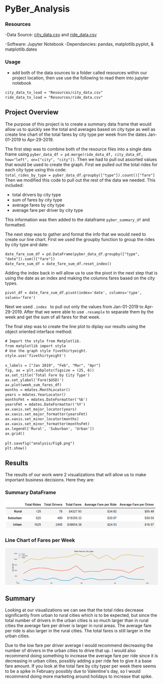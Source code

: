 # PyBer_Analysis

### Resources
  -Data Source: [city_data.csv](https://github.com/ccastanette/PyBer_Analysis/blob/main/Resources/city_data.csv) and [ride_data.csv](https://github.com/ccastanette/PyBer_Analysis/blob/main/Resources/ride_data.csv)
  
  -Software: Jupyter Notebook
  -Dependancies: pandas, matplotlib.pyplot, & matplotlib.dates

### Usage
  - add both of the data sources to a folder called resources within our project location, then use use the following to read them into jupyter notebook
  ```
  city_data_to_load = "Resources/city_data.csv"
  ride_data_to_load = "Resources/ride_data.csv"
  ```
## Project Overview

The purpose of this project is to create a summary data frame that would allow us to quickly see the total and averages based on city type as well as create line chart of the total fares by city type per week from the dates Jan-01-2019 to Apr-29-2019.

The first step was to combine both of the resource files into a single data frame using `pyber_data_df = pd.merge(ride_data_df, city_data_df, how="left", on=["city", "city"])`. Then we had to pull out assorted values that would be used to create the graph. First we pulled out the total rides for each city type using this code:  
`total_rides_by_type = pyber_data_df.groupby(["type"]).count()["fare"]` 
Then we modified this code to pull out the rest of the data we needed. This included:
  - total drivers by city type 
  - sum of fares by city type
  - average fares by city type
  - average fare per driver by city type
  
  This information was then added to the dataframe `pyber_summary_df` and formatted.

The next step was to gather and format the info that we would need to create our line chart. First we used the groupby function to group the rides by city type and date:
```
date_fare_sum_df = pd.DataFrame(pyber_data_df.groupby(["type", "date"]).sum()["fare"])
date_fare_sum_df = date_fare_sum_df.reset_index()
```
Adding the index back in will allow us to use the pivot in the next step that is using the date as an index and making the columns fares based on the city types. 
```
pivot_df = date_fare_sum_df.pivot(index='date', columns='type', values='fare')
```
Next we used `.index ` to pull out only the values from Jan-01-2019 to Apr-29-2019.
After that we were able to use `.resample` to separate them by the week and get the sum of all fares for that week.

The final step was to create the line plot to diplay our results using the object oriented interface method:
```
# Import the style from Matplotlib.
from matplotlib import style
# Use the graph style fivethirtyeight.
style.use('fivethirtyeight')

x_labels = ["Jan 2019", "Feb", "Mar", "Apr"]
fig, ax = plt.subplots(figsize = (25, 6))
ax.set_title('Total Fare by City Type')
ax.set_ylabel('Fare($USD)')
ax.plot(week_sum_fares_df)
months = mdates.MonthLocator()  
years = mdates.YearLocator()
monthsFmt = mdates.DateFormatter('%b')
yearsFmt = mdates.DateFormatter('%Y')
ax.xaxis.set_major_locator(years)
ax.xaxis.set_major_formatter(yearsFmt)
ax.xaxis.set_minor_locator(months)
ax.xaxis.set_minor_formatter(monthsFmt)
ax.legend(['Rural', 'Suburban', 'Urban'])
ax.grid()

plt.savefig("analysis/Fig8.png")
plt.show()
```


## Results

The results of our work were 2 visualizations that will allow us to make important business decisions. Here they are:
### Summary DataFrame
![Summary Data Frame](https://github.com/ccastanette/PyBer_Analysis/blob/main/analysis/Summary%20DF.png)

### Line Chart of Fares per Week
![Line Chare Fare by City](https://github.com/ccastanette/PyBer_Analysis/blob/main/analysis/Fig8.png)

## Summary
Looking at our visualizations we can see that the total rides decrease significantly from urban to rural cities which is to be expected, but since the total number of drivers in the urban cities is so much larger than in rural cities the average fare per driver is larger in rural areas. The average fare per ride is also larger in the rural cities. The total fares is still larger in the urban cities.

Due to the low fare per driver average I would recommend decreasing the number of drivers in the urban cities to drive that up. I would also recommend doing something to increase the average fare per ride since it is decreasing in urban cities, possibly adding a per ride fee to give it a base fare amount. If you look at the total fare by city typer per week there seems to be a spike in February possibly due to Valentine's day, so I would recommend doing more marketing around holidays to increase that spike.
